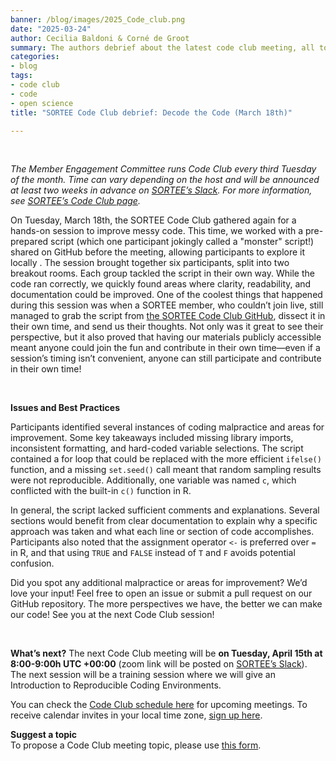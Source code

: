 ```yaml
---
banner: /blog/images/2025_Code_club.png
date: "2025-03-24"  
author: Cecilia Baldoni & Corné de Groot
summary: The authors debrief about the latest code club meeting, all to do with improving messy code!
categories:
- blog
tags: 
- code club
- code
- open science
title: "SORTEE Code Club debrief: Decode the Code (March 18th)"

---
```

&nbsp;

*The Member Engagement Committee runs Code Club every third Tuesday of the month. Time can vary depending on the host and will be announced at least two weeks in advance on [SORTEE’s Slack](https://www.sortee.org/join/). For more information, see [SORTEE’s Code Club page](https://www.sortee.org/code_club/).*  
  
On Tuesday, March 18th, the SORTEE Code Club gathered again for a hands-on session to improve messy code. This time, we worked with a pre-prepared script (which one participant jokingly called a "monster" script!) shared on GitHub before the meeting, allowing participants to explore it locally . The session brought together six participants, split into two breakout rooms. Each group tackled the script in their own way. While the code ran correctly, we quickly found areas where clarity, readability, and documentation could be improved.
One of the coolest things that happened during this session was when a SORTEE member, who couldn’t join live, still managed to grab the script from [the SORTEE Code Club GitHub](https://github.com/SORTEE/CodeClub), dissect it in their own time, and send us their thoughts. Not only was it great to see their perspective, but it also proved that having our materials publicly accessible meant anyone could join the fun and contribute in their own time—even if a session’s timing isn’t convenient, anyone can still participate and contribute in their own time!    
  
&nbsp;  
  
**Issues and Best Practices**

Participants identified several instances of coding malpractice and areas for improvement. Some key takeaways included missing library imports, inconsistent formatting, and hard-coded variable selections. The script contained a for loop that could be replaced with the more efficient `ifelse()` function, and a missing `set.seed()` call meant that random sampling results were not reproducible. Additionally, one variable was named `c`, which conflicted with the built-in `c()` function in R.  
  
In general, the script lacked sufficient comments and explanations. Several sections would benefit from clear documentation to explain why a specific approach was taken and what each line or section of code accomplishes. Participants also noted that the assignment operator `<-` is preferred over `=` in R, and that using `TRUE` and `FALSE` instead of `T` and `F` avoids potential confusion.  
  
Did you spot any additional malpractice or areas for improvement? We’d love your input! Feel free to open an issue or submit a pull request on our GitHub repository. The more perspectives we have, the better we can make our code!
See you at the next Code Club session!  

&nbsp;  
  
**What’s next?**
The next Code Club meeting will be **on Tuesday, April 15th at 8:00-9:00h UTC +00:00** (zoom link will be posted on [SORTEE’s Slack](https://www.sortee.org/join/)). The next session will be a training session where we will give an Introduction to Reproducible Coding Environments. 
  
You can check the [Code Club schedule here](https://docs.google.com/spreadsheets/d/1rOOOE7ghPduwtFftG0DJJf0DXVigAdcmQ0xdEwbKQXo/edit?usp=sharing) for upcoming meetings. To receive calendar invites in your local time zone, [sign up here](https://forms.gle/yKrEm6xAKZtom5kt7).  
  
**Suggest a topic**  
To propose a Code Club meeting topic, please use [this form](https://forms.gle/eZy81dUymiZNJetu8).  
  
